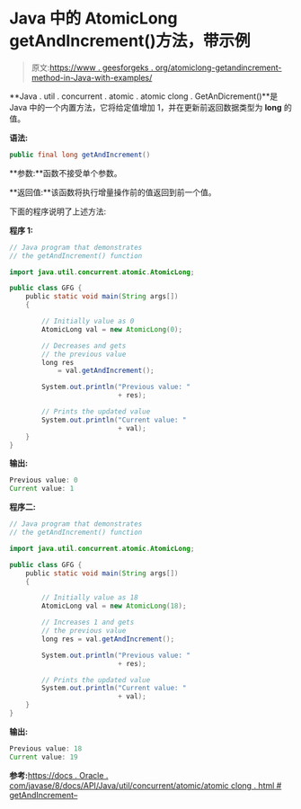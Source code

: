 # Java 中的 AtomicLong getAndIncrement()方法，带示例

> 原文:[https://www . geesforgeks . org/atomiclong-getandincrement-method-in-Java-with-examples/](https://www.geeksforgeeks.org/atomiclong-getandincrement-method-in-java-with-examples/)

**Java . util . concurrent . atomic . atomic clong . GetAnDicrement()**是 Java 中的一个内置方法，它将给定值增加 1，并在更新前返回数据类型为 **long** 的值。

**语法:**

```java
public final long getAndIncrement()

```

**参数:**函数不接受单个参数。

**返回值:**该函数将执行增量操作前的值返回到前一个值。

下面的程序说明了上述方法:

**程序 1:**

```java
// Java program that demonstrates
// the getAndIncrement() function

import java.util.concurrent.atomic.AtomicLong;

public class GFG {
    public static void main(String args[])
    {

        // Initially value as 0
        AtomicLong val = new AtomicLong(0);

        // Decreases and gets
        // the previous value
        long res
            = val.getAndIncrement();

        System.out.println("Previous value: "
                           + res);

        // Prints the updated value
        System.out.println("Current value: "
                           + val);
    }
}
```

**输出:**

```java
Previous value: 0
Current value: 1

```

**程序二:**

```java
// Java program that demonstrates
// the getAndIncrement() function

import java.util.concurrent.atomic.AtomicLong;

public class GFG {
    public static void main(String args[])
    {

        // Initially value as 18
        AtomicLong val = new AtomicLong(18);

        // Increases 1 and gets
        // the previous value
        long res = val.getAndIncrement();

        System.out.println("Previous value: "
                           + res);

        // Prints the updated value
        System.out.println("Current value: "
                           + val);
    }
}
```

**输出:**

```java
Previous value: 18
Current value: 19

```

**参考:**[https://docs . Oracle . com/javase/8/docs/API/Java/util/concurrent/atomic/atomic clong . html # getAndIncrement–](https://docs.oracle.com/javase/8/docs/api/java/util/concurrent/atomic/AtomicLong.html#getAndIncrement--)